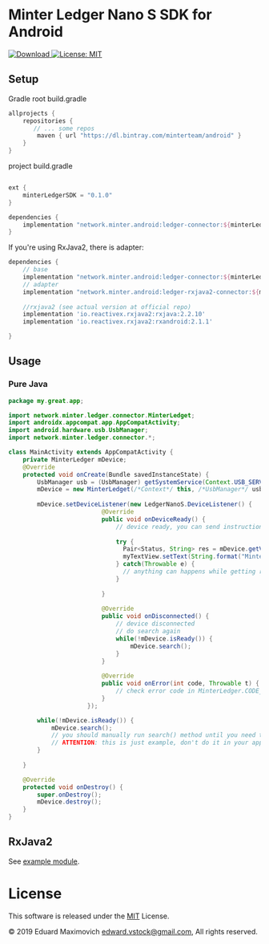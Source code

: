 Minter Ledger Nano S SDK for Android
====================================
[![Download](https://api.bintray.com/packages/minterteam/android/ledger-connector/images/download.svg) ](https://bintray.com/minterteam/android/ledger-connector/_latestVersion)
[![License: MIT](https://img.shields.io/badge/License-MIT-yellow.svg)](LICENSE)

## Setup

Gradle
root build.gradle
```groovy
allprojects {
    repositories {
       // ... some repos
        maven { url "https://dl.bintray.com/minterteam/android" }
    }
}
```

project build.gradle
```groovy

ext {
    minterLedgerSDK = "0.1.0"
}

dependencies {
    implementation "network.minter.android:ledger-connector:${minterLedgerSDK}"
}
```


If you're using RxJava2, there is adapter:
```groovy
dependencies {
    // base
    implementation "network.minter.android:ledger-connector:${minterLedgerSDK}"
    // adapter
    implementation "network.minter.android:ledger-rxjava2-connector:${minterLedgerSDK}"
    
    //rxjava2 (see actual version at official repo)
    implementation 'io.reactivex.rxjava2:rxjava:2.2.10'
    implementation 'io.reactivex.rxjava2:rxandroid:2.1.1'

}
```


## Usage
### Pure Java
```java
package my.great.app;

import network.minter.ledger.connector.MinterLedget;
import androidx.appcompat.app.AppCompatActivity;
import android.hardware.usb.UsbManager;
import network.minter.ledger.connector.*;

class MainActivity extends AppCompatActivity {
    private MinterLedger mDevice;
    @Override
    protected void onCreate(Bundle savedInstanceState) {
        UsbManager usb = (UsbManager) getSystemService(Context.USB_SERVICE);
        mDevice = new MinterLedget(/*Context*/ this, /*UsbManager*/ usb);
        
        mDevice.setDeviceListener(new LedgerNanoS.DeviceListener() {
                          @Override
                          public void onDeviceReady() {
                              // device ready, you can send instructions
                              
                              try {
                                Pair<Status, String> res = mDevice.getVersion();
                                myTextView.setText(String.format("Minter Ledger App Version: %s", res.second));
                              } catch(Throwable e) {
                                // anything can happens while getting result
                              }
                              
                          }
              
                          @Override
                          public void onDisconnected() {
                              // device disconnected
                              // do search again
                              while(!mDevice.isReady()) {
                                  mDevice.search();    
                              }
                          }
              
                          @Override
                          public void onError(int code, Throwable t) {
                              // check error code in MinterLedger.CODE_*
                          }
                      });

        while(!mDevice.isReady()) {
            mDevice.search();
            // you should manually run search() method until you need the Nano S
            // ATTENTION: this is just example, don't do it in your app, instead run this loop inside a new thread
        }
        
    }

    @Override
    protected void onDestroy() {
        super.onDestroy();
        mDevice.destroy();
    }
}
```

## RxJava2
See [example module](example).


# License

This software is released under the [MIT](LICENSE) License.

© 2019 Eduard Maximovich <edward.vstock@gmail.com>, All rights reserved.